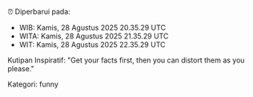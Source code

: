 ⏰ Diperbarui pada:
- WIB: Kamis, 28 Agustus 2025 20.35.29 UTC
- WITA: Kamis, 28 Agustus 2025 21.35.29 UTC
- WIT: Kamis, 28 Agustus 2025 22.35.29 UTC

Kutipan Inspiratif:
"Get your facts first, then you can distort them as you please."


Kategori: funny


